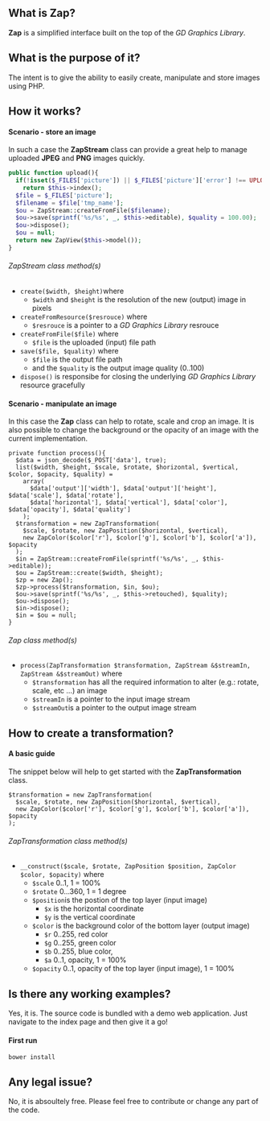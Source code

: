 ## What is Zap?
**Zap** is a simplified interface built on the top of the *GD Graphics Library*.

## What is the purpose of it?
The intent is to give the ability to easily create, manipulate and store images using PHP.

## How it works?
#### Scenario - store an image

In such a case the **ZapStream** class can provide a great help to manage uploaded **JPEG** and **PNG** images quickly.

```php
public function upload(){
  if(!isset($_FILES['picture']) || $_FILES['picture']['error'] !== UPLOAD_ERR_OK)
    return $this->index();
  $file = $_FILES['picture'];
  $filename = $file['tmp_name'];
  $ou = ZapStream::createFromFile($filename);
  $ou->save(sprintf('%s/%s', _, $this->editable), $quality = 100.00);
  $ou->dispose();
  $ou = null;
  return new ZapView($this->model());
}
```

###### ZapStream class method(s)
* `create($width, $height)`where
  * `$width` and `$height` is the resolution of the new (output) image in pixels
* `createFromResource($resrouce)` where
  * `$resrouce` is a pointer to a *GD Graphics Library* resrouce 
* `createFromFile($file)` where
  * `$file` is the uploaded (input) file path
* `save($file, $quality)` where
  * `$file` is the output file path
  * and the `$quality` is the output image quality (0..100)
* `dispose()` is responsibe for closing the underlying *GD Graphics Library* resource gracefully

#### Scenario - manipulate an image

In this case the **Zap** class can help to rotate, scale and crop an image.
It is also possible to change the background or the opacity of an image with the current implementation.

```
private function process(){
  $data = json_decode($_POST['data'], true);
  list($width, $height, $scale, $rotate, $horizontal, $vertical, $color, $opacity, $quality) =
    array(
      $data['output']['width'], $data['output']['height'], $data['scale'], $data['rotate'],
      $data['horizontal'], $data['vertical'], $data['color'], $data['opacity'], $data['quality']
    );
  $transformation = new ZapTransformation(
    $scale, $rotate, new ZapPosition($horizontal, $vertical),
    new ZapColor($color['r'], $color['g'], $color['b'], $color['a']), $opacity
  );
  $in = ZapStream::createFromFile(sprintf('%s/%s', _, $this->editable));
  $ou = ZapStream::create($width, $height);
  $zp = new Zap();
  $zp->process($transformation, $in, $ou);
  $ou->save(sprintf('%s/%s', _, $this->retouched), $quality);
  $ou->dispose();
  $in->dispose();
  $in = $ou = null;
}
```

###### Zap class method(s)
* `process(ZapTransformation $transformation, ZapStream &$streamIn, ZapStream &$streamOut)` where
  * `$transformation` has all the required information to alter (e.g.: rotate, scale, etc ...) an image
  * `$streamIn` is a pointer to the input image stream
  * `$streamOut`is a pointer to the output image stream

## How to create a transformation?
#### A basic guide

The snippet below will help to get started with the **ZapTransformation** class.

```
$transformation = new ZapTransformation(
  $scale, $rotate, new ZapPosition($horizontal, $vertical),
  new ZapColor($color['r'], $color['g'], $color['b'], $color['a']), $opacity
);
```

###### ZapTransformation class method(s)
* `__construct($scale, $rotate, ZapPosition $position, ZapColor $color, $opacity)` where
  * `$scale` 0..1, 1 = 100%
  * `$rotate` 0...360, 1 = 1 degree
  * `$position`is the postion of the top layer (input image)
    * `$x` is the horizontal coordinate
    * `$y` is the vertical coordinate
  * `$color` is the background color of the bottom layer (output image)
    * `$r` 0..255, red color
    * `$g` 0..255, green color
    * `$b` 0..255, blue color,
    * `$a` 0..1, opacity, 1 = 100%
  * `$opacity` 0..1, opacity of the top layer (input image), 1 = 100%
  
## Is there any working examples?
  
Yes, it is. The source code is bundled with a demo web application.
Just navigate to the index page and then give it a go!

#### First run

`bower install`
  
## Any legal issue?
  
No, it is absoultely free.
Please feel free to contribute or change any part of the code.
